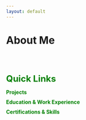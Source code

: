 ```yaml
---
layout: default
---
```


# About Me

<div id="typed-text"></div>

<p id="cursor" class="blink">|</p>

<div id="contact-links">
  <a href="https://www.linkedin.com/in/seifer-rija-boado-0a196a238/" target="_blank" class="contact-icon">
    <i class="fab fa-linkedin"></i>
  </a>
  <a href="mailto:seiferboado101@gmail.com" class="contact-icon">
    <i class="fas fa-envelope"></i>
  </a>
</div>

<!-- New section for additional links -->
<div id="quick-links">
  <h2>Quick Links</h2>
  <ul>
    <li><a href="./projects.md" class="link-item">Projects</a></li>
    <li><a href="./education-work.md" class="link-item">Education & Work Experience</a></li>
    <li><a href="./certifications-skills.md" class="link-item">Certifications & Skills</a></li>
  </ul>
</div>

<script>
  document.addEventListener("DOMContentLoaded", function() {
    const text = [
      "I'm Seifer Rija Boado, a BS in Information Technology graduate from De La Salle University, specializing in Cybersecurity.",
      "With three internships in the field, I'm passionate about securing systems and exploring emerging threats in cybersecurity.",
      "I'm looking to enter the field full-time and contribute to a secure digital future.",
      "You can explore my projects, education, work experience, and certifications below:",
      'Feel free to reach out to me via LinkedIn or email.'
    ];

    let currentTextIndex = 0;
    let currentCharIndex = 0;
    const typingSpeed = 50; // Fast typing speed
    const typedTextElement = document.getElementById("typed-text");
    const cursorElement = document.getElementById("cursor");

    function type() {
      if (currentCharIndex < text[currentTextIndex].length) {
        typedTextElement.innerHTML += text[currentTextIndex].charAt(currentCharIndex);
        currentCharIndex++;
        setTimeout(type, typingSpeed);
      } else if (currentTextIndex < text.length - 1) {
        // Apply bold and green styles after typing the current line
        styleText(currentTextIndex);
        
        currentTextIndex++;
        currentCharIndex = 0;
        typedTextElement.innerHTML += "<br><br>";
        setTimeout(type, typingSpeed);
      } else {
        styleText(currentTextIndex); // Style the last line
        cursorElement.style.display = "none"; // Hide cursor when done typing
      }
    }

    function styleText(index) {
      const typedTextHTML = typedTextElement.innerHTML;

      if (index === 0) {
        typedTextElement.innerHTML = typedTextHTML.replace(
          "Seifer Rija Boado",
          "<span class='bold-green'>Seifer Rija Boado</span>"
        ).replace(
          "Cybersecurity",
          "<span class='bold-green'>Cybersecurity</span>"
        );
      } else if (index === 1) {
        typedTextElement.innerHTML = typedTextHTML.replace(
          "three internships in the field",
          "<span class='bold-green'>three internships in the field</span>"
        );
      } else if (index === 3) {
        typedTextElement.innerHTML = typedTextHTML.replace(
          "projects, education, work experience, and certifications",
          "<span class='bold-green'>projects, education, work experience, and certifications</span>"
        );
      } else if (index === 4) {
        typedTextElement.innerHTML = typedTextHTML.replace(
          "LinkedIn",
          "<span class='bold-green'>LinkedIn</span>"
        ).replace(
          "email",
          "<span class='bold-green'>email</span>"
        );
      }
    }

    type(); // Start typing
  });
</script>

<style>
  /* Text styling */
  #typed-text {
    font-family: 'Courier', monospace;
    font-size: 1.2rem;
    white-space: pre-wrap;
  }

  /* Green and bold class */
  .bold-green {
    font-weight: bold;
    color: green;
  }

  /* Blinking cursor */
  .blink {
    font-family: 'Courier', monospace;
    font-size: 1.2rem;
    display: inline;
    animation: blink 0.7s step-start infinite;
  }

  @keyframes blink {
    50% { opacity: 0; }
  }

  /* Contact icon styling */
  #contact-links {
    margin-top: 20px;
  }

  .contact-icon {
    margin-right: 15px;
    text-decoration: none;
    color: green; /* Green color for icons */
    font-size: 2rem; /* Size of the icons */
  }

  .contact-icon:hover {
    color: darkgreen; /* Darken the icon color on hover */
  }

  /* Quick Links styling */
  #quick-links {
    margin-top: 20px;
  }

  #quick-links h2 {
    font-size: 1.5rem;
    color: green;
    margin-bottom: 10px;
  }

  #quick-links ul {
    list-style-type: none;
    padding: 0;
  }

  #quick-links li {
    margin-bottom: 10px;
  }

  .link-item {
    text-decoration: none;
    color: green;
    font-weight: bold;
  }

  .link-item:hover {
    text-decoration: underline;
    color: darkgreen;
  }
</style>

<!-- Include Font Awesome for Icons -->
<link rel="stylesheet" href="https://cdnjs.cloudflare.com/ajax/libs/font-awesome/5.15.4/css/all.min.css">
